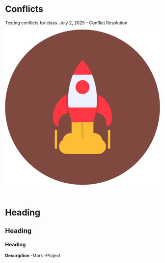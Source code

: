 # Conflicts
Testing conflicts for class.
July 2, 2025 - Conflict Resolution


![alt text](image.png)
<p>&nbsp</p>

# Heading
## Heading
### Heading
**Description**
-Mark
  -Project
